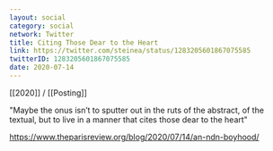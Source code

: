 ```yaml
---
layout: social
category: social
network: Twitter
title: Citing Those Dear to the Heart
link: https://twitter.com/steinea/status/1283205601867075585
twitterID: 1283205601867075585
date: 2020-07-14
---
```


[[2020]] / [[Posting]]

"Maybe the onus isn’t to sputter out in the ruts of the abstract, of the textual, but to live in a manner that cites those dear to the heart"

<https://www.theparisreview.org/blog/2020/07/14/an-ndn-boyhood/>
